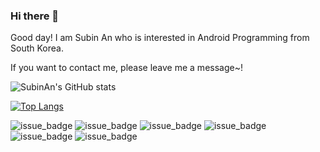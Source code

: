 ### Hi there 👋
Good day! I am Subin An who is interested in Android Programming from South Korea.

If you want to contact me, please leave me a message~!



![SubinAn's GitHub stats](https://github-readme-stats.vercel.app/api?username=ansuvin&show_icons=true&theme=radical)

[![Top Langs](https://github-readme-stats.vercel.app/api/top-langs/?username=ansuvin&langs_count=4&layout=compact)](https://github.com/anuraghazra/github-readme-stats)

![issue_badge](https://img.shields.io/badge/Android-3DDC84?style=flat&logo=Android&logoColor=white&b)
![issue_badge](https://img.shields.io/badge/Android%20Studio-3DDC84?style=flat&logo=Android%20Studio&logoColor=white&b)
![issue_badge](https://img.shields.io/badge/Kotlin-0095d5?style=flat&logo=Kotlin&logoColor=white&b)
![issue_badge](https://img.shields.io/badge/Java-007396?style=flat-square&logo=Java&logoColor=white&b)
![issue_badge](https://img.shields.io/badge/Flutter-02569B?style=flat&logo=Flutter&logoColor=white&b)
![issue_badge](https://img.shields.io/badge/Node.js-339933?style=flat&logo=Node.js&logoColor=white&b)
 

<!--
**ansuvin/ansuvin** is a ✨ _special_ ✨ repository because its `README.md` (this file) appears on your GitHub profile.

Here are some ideas to get you started:

- 🔭 I’m currently working on ...
- 🌱 I’m currently learning ...
- 👯 I’m looking to collaborate on ...
- 🤔 I’m looking for help with ...
- 💬 Ask me about ...
- 📫 How to reach me: ...
- 😄 Pronouns: ...
- ⚡ Fun fact: ...
--
